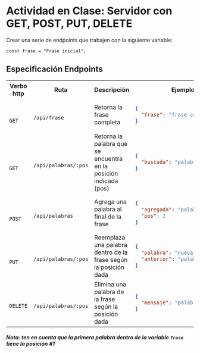 # Actividad en Clase: Servidor con GET, POST, PUT, DELETE

Crear una serie de endpoints que trabajen con la siguiente variable:

```
const frase = "Frase inicial";
```

## Especificación Endpoints

<table>
<tr> 
    <th> Verbo http</th>
    <th> Ruta</th>
    <th> Descripción</th>
    <th> Ejemplo Respuesta</th>
</tr>
<tr>
<td> 
<code>
    GET
</code>
</td>
<td>
<code>
/api/frase
</code>
</td>
<td> 
Retorna la frase completa
</td>
<td>

```json
{
  "frase": "frase completa"
}
```

</td>
</tr>

<tr>
<td> 
<code>
    GET
</code>
</td>
<td>
<code>
/api/palabras/:pos
</code>
</td>
<td> 
Retorna la palabra que se encuentra en la posición indicada (pos)
</td>
<td>

```json
{
  "buscada": "palabra"
}
```

</td>
</tr>

<tr>
<td> 
<code>
    POST
</code>
</td>
<td>
<code>
/api/palabras
</code>
</td>
<td> 
Agrega una palabra al final de la frase
</td>
<td>

```json
{
  "agregada": "palabra",
  "pos": 2
}
```

</td>
</tr>

<tr>
<td> 
<code>
    PUT
</code>
</td>
<td>
<code>
/api/palabras/:pos
</code>
</td>
<td> 
Reemplaza una palabra dentro de la frase según la posición dada
</td>
<td>

```json
{
  "palabra": "nueva palabra",
  "anterior": "palabra reemplazada"
}
```

</td>
</tr>

<tr>
<td> 
<code>
DELETE
</code>
</td>
<td>
<code>
/api/palabras/:pos
</code>
</td>
<td> 
Elimina una palabra de la frase según la posición dada
</td>
<td>

```json
{
  "mensaje": "palabra eliminada con exito"
}
```

</td>
</tr>
</table>

##### Nota: ten en cuenta que la primera palabra dentro de la variable `frase` tiene la posición #1

